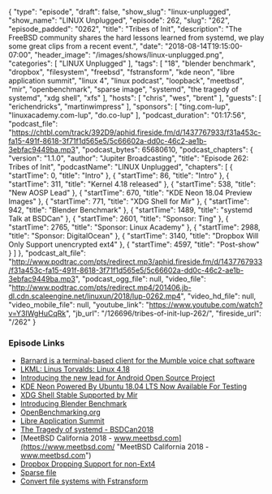 {
  "type": "episode",
  "draft": false,
  "show_slug": "linux-unplugged",
  "show_name": "LINUX Unplugged",
  "episode": 262,
  "slug": "262",
  "episode_padded": "0262",
  "title": "Tribes of Init",
  "description": "The FreeBSD community shares the hard lessons learned from systemd, we play some great clips from a recent event.",
  "date": "2018-08-14T19:15:00-07:00",
  "header_image": "/images/shows/linux-unplugged.png",
  "categories": [
    "LINUX Unplugged"
  ],
  "tags": [
    "18",
    "blender benchmark",
    "dropbox",
    "filesystem",
    "freebsd",
    "fstransform",
    "kde neon",
    "libre application summit",
    "linux 4",
    "linux podcast",
    "loopback",
    "meetbsd",
    "mir",
    "openbenchmark",
    "sparse image",
    "systemd",
    "the tragedy of systemd",
    "xdg shell",
    "xfs"
  ],
  "hosts": [
    "chris",
    "wes",
    "brent"
  ],
  "guests": [
    "erichendricks",
    "martinwimpress"
  ],
  "sponsors": [
    "ting.com-lup",
    "linuxacademy.com-lup",
    "do.co-lup"
  ],
  "podcast_duration": "01:17:56",
  "podcast_file": "https://chtbl.com/track/392D9/aphid.fireside.fm/d/1437767933/f31a453c-fa15-491f-8618-3f71f1d565e5/5c66602a-dd0c-46c2-ae1b-3ebfac9449ba.mp3",
  "podcast_bytes": 65680610,
  "podcast_chapters": {
    "version": "1.1.0",
    "author": "Jupiter Broadcasting",
    "title": "Episode 262: Tribes of Init",
    "podcastName": "LINUX Unplugged",
    "chapters": [
      {
        "startTime": 0,
        "title": "Intro"
      },
      {
        "startTime": 86,
        "title": "Intro"
      },
      {
        "startTime": 311,
        "title": "Kernel 4.18 released"
      },
      {
        "startTime": 538,
        "title": "New AOSP Lead"
      },
      {
        "startTime": 670,
        "title": "KDE Neon 18.04 Preview Images"
      },
      {
        "startTime": 771,
        "title": "XDG Shell for Mir"
      },
      {
        "startTime": 942,
        "title": "Blender Benchmark"
      },
      {
        "startTime": 1489,
        "title": "systemd Talk at BSDCan"
      },
      {
        "startTime": 2601,
        "title": "Sponsor: Ting"
      },
      {
        "startTime": 2765,
        "title": "Sponsor: Linux Academy"
      },
      {
        "startTime": 2988,
        "title": "Sponsor: DigitalOcean"
      },
      {
        "startTime": 3140,
        "title": "Dropbox Will Only Support unencrypted ext4"
      },
      {
        "startTime": 4597,
        "title": "Post-show"
      }
    ]
  },
  "podcast_alt_file": "http://www.podtrac.com/pts/redirect.mp3/aphid.fireside.fm/d/1437767933/f31a453c-fa15-491f-8618-3f71f1d565e5/5c66602a-dd0c-46c2-ae1b-3ebfac9449ba.mp3",
  "podcast_ogg_file": null,
  "video_file": "http://www.podtrac.com/pts/redirect.mp4/201406.jb-dl.cdn.scaleengine.net/linuxun/2018/lup-0262.mp4",
  "video_hd_file": null,
  "video_mobile_file": null,
  "youtube_link": "https://www.youtube.com/watch?v=Y3IWgHuCqRk",
  "jb_url": "/126696/tribes-of-init-lup-262/",
  "fireside_url": "/262"
}


### Episode Links

  * [Barnard is a terminal-based client for the Mumble voice chat software](https://github.com/layeh/barnard "Barnard is a terminal-based client for the Mumble voice chat software")
  * [LKML: Linus Torvalds: Linux 4.18](https://lkml.org/lkml/2018/8/12/103 "LKML: Linus Torvalds: Linux 4.18")
  * [Introducing the new lead for Android Open Source Project](https://opensource.googleblog.com/2018/08/introducing-new-lead-for-android.html "Introducing the new lead for Android Open Source Project")
  * [KDE Neon Powered By Ubuntu 18.04 LTS Now Available For Testing](https://www.phoronix.com/scan.php?page=news_item&px=KDE-Neon-Bionic-Builds "KDE Neon Powered By Ubuntu 18.04 LTS Now Available For Testing")
  * [XDG Shell Stable Supported by Mir](https://community.ubuntu.com/t/xdg-shell-stable-supported-by-mir/7492 "XDG Shell Stable Supported by Mir")
  * [Introducing Blender Benchmark](https://www.blender.org/news/introducing-blender-benchmark/ "Introducing Blender Benchmark")
  * [OpenBenchmarking.org](https://openbenchmarking.org/ "OpenBenchmarking.org")
  * [Libre Application Summit](https://las.gnome.org/conferences/LAS/schedule/events "Libre Application Summit")
  * [The Tragedy of systemd - BSDCan2018](http://www.bsdcan.org/2018/schedule/events/927.en.html "The Tragedy of systemd - BSDCan2018")
  * [MeetBSD California 2018 - www.meetbsd.com](https://www.meetbsd.com/ "MeetBSD California 2018 - www.meetbsd.com")
  * [Dropbox Dropping Support for non-Ext4](https://www.dropboxforum.com/t5/Syncing-and-uploads/Dropbox-client-warns-me-that-it-ll-stop-syncing-in-Nov-why/m-p/290065/highlight/true#M42255 "Dropbox Dropping Support for non-Ext4")
  * [Sparse file](https://wiki.archlinux.org/index.php/Sparse_file "Sparse file")
  * [Convert file systems with Fstransform](https://fedoramagazine.org/transform-file-systems-in-linux/ "Convert file systems with Fstransform")


